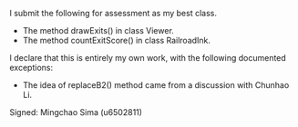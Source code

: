 I submit the following for assessment as my best class.

* The method drawExits() in class Viewer.
* The method countExitScore() in class RailroadInk.

I declare that this is entirely my own work, with the following documented exceptions:

* The idea of replaceB2() method came from a discussion with Chunhao Li.


Signed: Mingchao Sima (u6502811)
